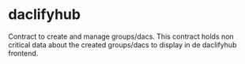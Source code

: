 # daclifyhub
Contract to create and manage groups/dacs. This contract holds non critical data about the created groups/dacs to display in de daclifyhub frontend.
